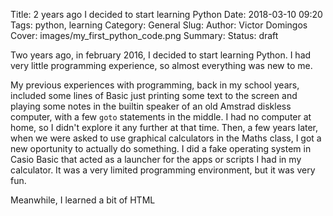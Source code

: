 Title: 2 years ago I decided to start learning Python
Date: 2018-03-10 09:20
Tags: python, learning
Category: General
Slug: 
Author: Victor Domingos
Cover: images/my_first_python_code.png
Summary:
Status: draft

Two years ago, in february 2016, I decided to start learning Python. I had very little programming experience, so almost everything was new to me.

My previous experiences with programming, back in my school years, included some lines of Basic just printing some text to the screen and playing some notes in the builtin speaker of an old Amstrad diskless computer, with a few `goto` statements in the middle. I had no computer at home, so I didn't explore it any further at that time. Then, a few years later, when we were asked to use graphical calculators in the Maths class, I got a new oportunity to actually do something. I did a fake operating system in Casio Basic that acted as a launcher for the apps or scripts I had in my calculator. It was a very limited programming environment, but it was very fun.

Meanwhile, I learned a bit of HTML



